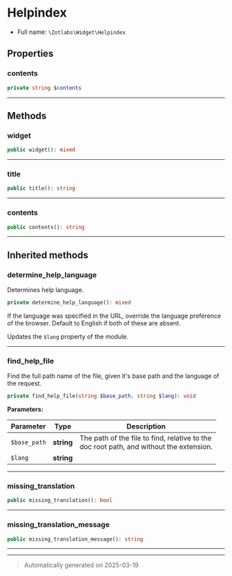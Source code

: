 
# Helpindex





* Full name: `\Zotlabs\Widget\Helpindex`



## Properties


### contents



```php
private string $contents
```






***

## Methods


### widget



```php
public widget(): mixed
```












***

### title



```php
public title(): string
```












***

### contents



```php
public contents(): string
```












***


## Inherited methods


### determine_help_language

Determines help language.

```php
private determine_help_language(): mixed
```

If the language was specified in the URL, override the language preference
of the browser. Default to English if both of these are absent.

Updates the `$lang` property of the module.










***

### find_help_file

Find the full path name of the file, given it's base path and
the language of the request.

```php
private find_help_file(string $base_path, string $lang): void
```








**Parameters:**

| Parameter | Type | Description |
|-----------|------|-------------|
| `$base_path` | **string** | The path of the file to find, relative to the<br />doc root path, and without the extension. |
| `$lang` | **string** |  |





***

### missing_translation



```php
public missing_translation(): bool
```












***

### missing_translation_message



```php
public missing_translation_message(): string
```












***


***
> Automatically generated on 2025-03-19
